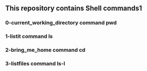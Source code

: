 <h2>This repository contains Shell commands1</h2>
<h3>0-current_working_directory command pwd</h3>
<h3>1-listit command ls</h3>
<h3>2-bring_me_home command cd</h3>
<h3>3-listfiles command ls-l</h3>